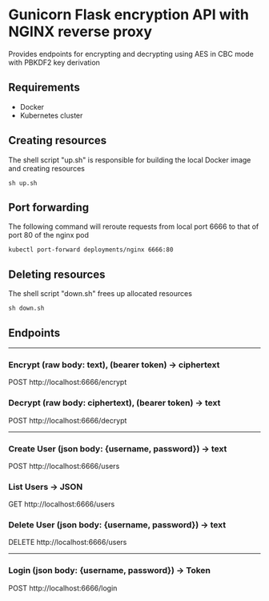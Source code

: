 # Gunicorn Flask encryption API with NGINX reverse proxy

Provides endpoints for encrypting and decrypting using AES in CBC mode with PBKDF2 key derivation

## Requirements

* Docker
* Kubernetes cluster

##

## Creating resources
The shell script "up.sh" is responsible for building the local Docker image and creating resources
```
sh up.sh
```


## Port forwarding
The following command will reroute requests from local port 6666 to that of port 80 of the nginx pod
```
kubectl port-forward deployments/nginx 6666:80
```

## Deleting resources
The shell script "down.sh" frees up allocated resources

```
sh down.sh
```

## Endpoints

---

### Encrypt (raw body: text), (bearer token) -> ciphertext

POST http://localhost:6666/encrypt

### Decrypt (raw body: ciphertext), (bearer token) -> text


POST http://localhost:6666/decrypt

---

### Create User (json body: {username, password}) -> text

POST http://localhost:6666/users

### List Users -> JSON


GET http://localhost:6666/users

### Delete User (json body: {username, password}) -> text

DELETE http://localhost:6666/users

---

### Login (json body: {username, password}) -> Token

POST http://localhost:6666/login


